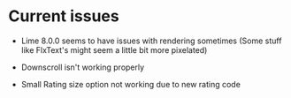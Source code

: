 # Current issues

- Lime 8.0.0 seems to have issues with rendering sometimes (Some stuff like FlxText's might seem a little bit more pixelated)

- Downscroll isn't working properly

- Small Rating size option not working due to new rating code